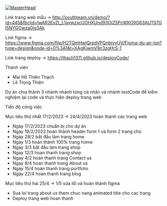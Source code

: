[![MasterHead](https://img.wattpad.com/d2ea05d414d3d110f0eb98d6820bd94ac30674fa/68747470733a2f2f73332e616d617a6f6e6177732e636f6d2f776174747061642d6d656469612d736572766963652f53746f7279496d6167652f6a6b6f3435736a567843392d39413d3d2d313038333636313236352e313639333137316532646161376338653238353136333132313830332e676966)](https://rishavchanda.io)

Link trang web mẫu 
->  http://southteam.vn/demo/?id=445&fbclid=IwAR2EvZt_L1aywzxcUOHXUnd93OIZ5PcWKO9G63AUT07Gl5NYGOwza0iq3Ak

Link figma
-> https://www.figma.com/file/H2TQmHwIQredVPQnbjvyUV/Figma-du-an-lon?type=design&node-id=0%3A1&t=XAgKiwmV9c3zqHrS-1

Link trang deploy
-> https://thach1311.github.io/deployCode/

Thành viên
+ Mai Hồ Thiên Thạch
+ Lê Trọng Thiện
 
 Dự án chia thành 3 nhánh nhánh từng cá nhân và nhánh testCode để kiểm nghiệm lại code và thực hiện deploy trang web
 
 Tiến độ công việc 
 
Mục tiêu thứ nhất 17/2/2023 -> 24/4/2023 hoàn thành các trang web
 + Ngày 17/2/2023 chuẩn bị cho dự án
 + Ngày 19/2/2023 hoàn thành header form 1 và form 2 trang chủ 
 + Ngày 28/2 bắt đầu làm trang home 
 + Ngày 1/3 hoàn thành 100% trang home
 + Ngày 3/3 bắt đầu làm trang shop
 + Ngay 12/3 hoan thanh trang shop
 + Ngay 4/2 hoan thanh trang Contact us
 + Ngay 8/4 hoan thanh trang About us
 + Ngày 15/4 hoàn thanh trang portfolio
 + Ngày 22/4 hoan thanh trang blog

Mục tiêu thứ hai 25/4 -> 1/5 sửa lổi và hoàn thành figma 
 + Sua loi trang about us them chuc nang animated title cho cac trang 
 + Deploy trang web hoan thanh
